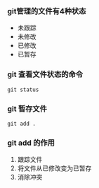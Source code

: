 ### git管理的文件有4种状态
- 未跟踪
- 未修改
- 已修改
- 已暂存

### git 查看文件状态的命令
`git status`

### git 暂存文件
`git add .` 

### git add 的作用
1. 跟踪文件
2. 将文件从已修改变为已暂存 
3. 消除冲突 

